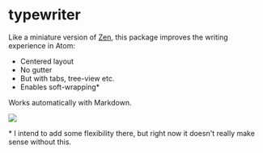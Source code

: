# typewriter

Like a miniature version of [Zen](https://atom.io/packages/zen), this package improves the writing experience in Atom:

* Centered layout
* No gutter
* But with tabs, tree-view etc.
* Enables soft-wrapping*

Works automatically with Markdown.

![](https://raw.githubusercontent.com/braver/typewriter/master/resources/screenshot.png)


\* I intend to add some flexibility there, but right now it doesn't really make sense without this.
